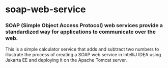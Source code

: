 # soap-web-service
### SOAP (Simple Object Access Protocol) web services provide a standardized way for applications to communicate over the web.
This is a simple calculator service that adds and subtract two numbers to illustrate the process of creating a SOAP web service in IntelliJ IDEA using Jakarta EE and deploying it on the Apache Tomcat server.
